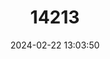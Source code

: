 ---
title: "14213"
category: "Myotis yumanensis"
draft: false
date: 2024-02-22 13:03:50
languages:
  English: ["Yuma Myotis"]
---